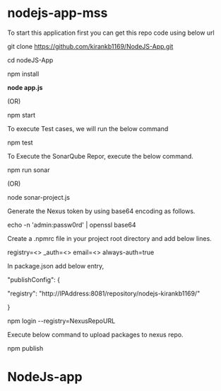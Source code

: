 # nodejs-app-mss

To start this application first you can get this repo code using below url

git clone https://github.com/kirankb1169/NodeJS-App.git

cd nodeJS-App

npm install

**node app.js**

(OR) 

npm start

To execute Test cases, we will run the below command

npm test

To Execute the SonarQube Repor, execute the below command.

npm run sonar

(OR) 

node sonar-project.js


Generate the Nexus token by using base64 encoding as follows.

echo -n 'admin:passw0rd' | openssl base64

Create a .npmrc file in your project root directory and add below lines.

registry=<<NexusRepoURL>>
_auth=<<Token>>
email=<<EmailID>>
always-auth=true


In package.json add below entry,

"publishConfig": {

"registry": "http://IPAddress:8081/repository/nodejs-kirankb1169/"

}

  npm login --registry=NexusRepoURL
  
Execute below command to upload packages to nexus repo.

npm publish
  

# NodeJs-app

